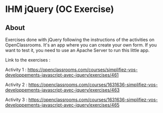 # IHM jQuery (OC Exercise)

## About
Exercises done with jQuery following the instructions of the activities on OpenClassrooms. It's an app where you can create your own form. If you want to test it, you need to use an Apache Server to run this little app.

Link to the exercises :

Activity 1 : https://openclassrooms.com/courses/simplifiez-vos-developpements-javascript-avec-jquery/exercises/461

Activity 2 : https://openclassrooms.com/courses/1631636-simplifiez-vos-developpements-javascript-avec-jquery/exercises/463

Activity 3 : https://openclassrooms.com/courses/1631636-simplifiez-vos-developpements-javascript-avec-jquery/exercises/465
